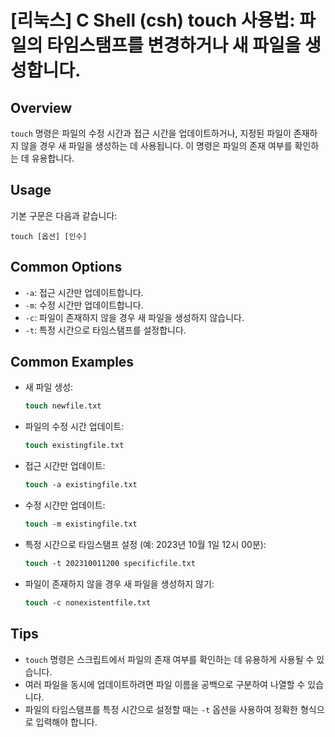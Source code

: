 # [리눅스] C Shell (csh) touch 사용법: 파일의 타임스탬프를 변경하거나 새 파일을 생성합니다.

## Overview
`touch` 명령은 파일의 수정 시간과 접근 시간을 업데이트하거나, 지정된 파일이 존재하지 않을 경우 새 파일을 생성하는 데 사용됩니다. 이 명령은 파일의 존재 여부를 확인하는 데 유용합니다.

## Usage
기본 구문은 다음과 같습니다:

```
touch [옵션] [인수]
```

## Common Options
- `-a`: 접근 시간만 업데이트합니다.
- `-m`: 수정 시간만 업데이트합니다.
- `-c`: 파일이 존재하지 않을 경우 새 파일을 생성하지 않습니다.
- `-t`: 특정 시간으로 타임스탬프를 설정합니다.

## Common Examples
- 새 파일 생성:
  ```csh
  touch newfile.txt
  ```

- 파일의 수정 시간 업데이트:
  ```csh
  touch existingfile.txt
  ```

- 접근 시간만 업데이트:
  ```csh
  touch -a existingfile.txt
  ```

- 수정 시간만 업데이트:
  ```csh
  touch -m existingfile.txt
  ```

- 특정 시간으로 타임스탬프 설정 (예: 2023년 10월 1일 12시 00분):
  ```csh
  touch -t 202310011200 specificfile.txt
  ```

- 파일이 존재하지 않을 경우 새 파일을 생성하지 않기:
  ```csh
  touch -c nonexistentfile.txt
  ```

## Tips
- `touch` 명령은 스크립트에서 파일의 존재 여부를 확인하는 데 유용하게 사용될 수 있습니다.
- 여러 파일을 동시에 업데이트하려면 파일 이름을 공백으로 구분하여 나열할 수 있습니다.
- 파일의 타임스탬프를 특정 시간으로 설정할 때는 `-t` 옵션을 사용하여 정확한 형식으로 입력해야 합니다.